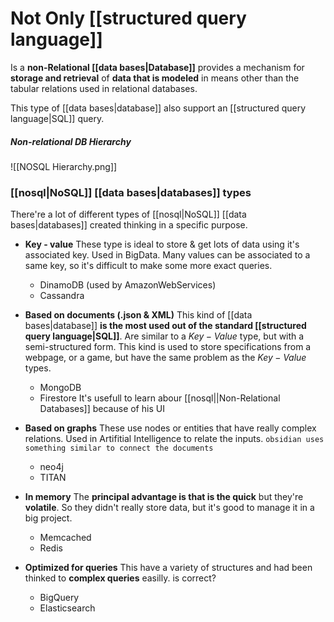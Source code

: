 # Not Only [[structured query language]]
Is a **non-Relational [[data bases|Database]]** provides a mechanism for **storage and retrieval** of **data that is modeled** in means other than the tabular relations used in relational databases.

This type of [[data bases|database]] also support an [[structured query language|SQL]] query.

##### Non-relational DB Hierarchy
![[NOSQL Hierarchy.png]]

### [[nosql|NoSQL]] [[data bases|databases]] types
There're a lot of different types of [[nosql|NoSQL]] [[data bases|databases]] created thinking in a specific purpose.

- **Key - value**
These type is ideal to store & get lots of data using it's associated key. Used in BigData.
Many values can be associated to a same key, so it's difficult to make some more exact queries.
	- DinamoDB (used by AmazonWebServices)
	- Cassandra

- **Based on documents (.json & XML)**
This kind of [[data bases|database]] **is the most used out of the standard [[structured query language|SQL]]**. Are similar to a $Key-Value$ type, but with a semi-structured form.
This kind is used to store specifications from a webpage, or a game, but have the same problem as the $Key-Value$ types.
	- MongoDB
	- Firestore It's usefull to learn abour [[nosql||Non-Relational Databases]] because of his UI

- **Based on graphs**
These use nodes or entities that have really complex relations.
Used in Artifitial Intelligence  to relate the inputs.
`obsidian uses something similar to connect the documents`
	- neo4j
	- TITAN

- **In memory**
The **principal advantage is that is the quick** but they're **volatile**. So they didn't really store data, but it's good to manage it in a big project.
	- Memcached
	- Redis

- **Optimized for queries**
This have a variety of structures and had been thinked to **complex queries** easilly. is correct?
	- BigQuery
	- Elasticsearch
